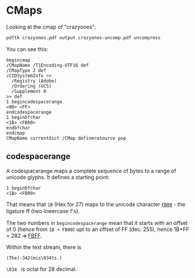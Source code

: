 # CMaps

Looking at the cmap of "crazyones":

```bash
pdftk crazyones.pdf output crazyones-uncomp.pdf uncompress
```

You can see this:

```text
begincmap
/CMapName /T1Encoding-UTF16 def
/CMapType 2 def
/CIDSystemInfo <<
  /Registry (Adobe)
  /Ordering (UCS)
  /Supplement 0
>> def
1 begincodespacerange
<00> <FF>
endcodespacerange
1 beginbfchar
<1B> <FB00>
endbfchar
endcmap
CMapName currentdict /CMap defineresource pop
```

## codespacerange 

A codespacerange maps a complete sequence of bytes to a range of unicode glyphs.
It defines a starting point:

```text
1 beginbfchar
<1B> <FB00>
```

That means that `1B` (Hex for 27) maps to the unicode character [`FB00`](https://unicode-table.com/en/FB00/) - the ligature ﬀ (two lowercase f's).

The two numbers in `begincodespacerange` mean that it starts with an offset of
0 (hence from `1B ➜ FB00`) upt to an offset of FF (dec: 255), hence 1B+FF = 282
➜ [FBFF](https://www.compart.com/de/unicode/U+FBFF).

Within the text stream, there is

```text
(The)-342(mis\034ts.)
```

`\034 ` is octal for 28 decimal.
